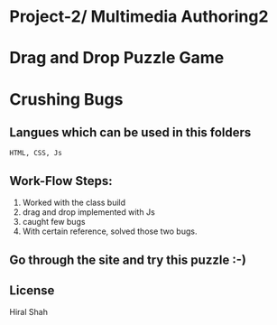 # Project-2/ Multimedia Authoring2

# Drag and Drop Puzzle Game
# Crushing Bugs

## Langues which can be used in this folders
	HTML, CSS, Js

## Work-Flow Steps:

1. Worked with the class build
2. drag and drop implemented with Js
3.  caught few bugs 
4. With certain reference, solved those two bugs.

## Go through the site and try this puzzle :-)

## License
Hiral Shah